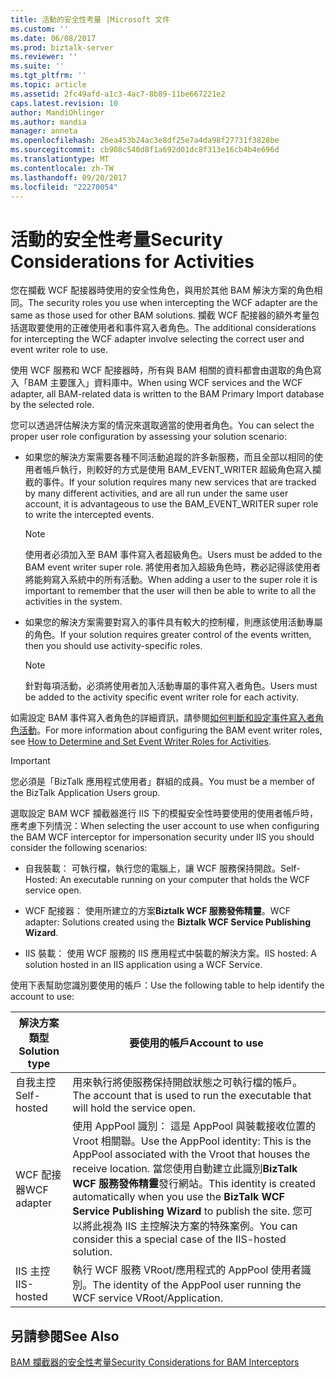 ```yaml
---
title: 活動的安全性考量 |Microsoft 文件
ms.custom: ''
ms.date: 06/08/2017
ms.prod: biztalk-server
ms.reviewer: ''
ms.suite: ''
ms.tgt_pltfrm: ''
ms.topic: article
ms.assetid: 2fc49afd-a1c3-4ac7-8b89-11be667221e2
caps.latest.revision: 10
author: MandiOhlinger
ms.author: mandia
manager: anneta
ms.openlocfilehash: 26ea453b24ac3e8df25e7a4da98f27731f3828be
ms.sourcegitcommit: cb908c540d8f1a692d01dc8f313e16cb4b4e696d
ms.translationtype: MT
ms.contentlocale: zh-TW
ms.lasthandoff: 09/20/2017
ms.locfileid: "22270054"
---
```

# <a name="security-considerations-for-activities"></a><span data-ttu-id="f368c-102">活動的安全性考量</span><span class="sxs-lookup"><span data-stu-id="f368c-102">Security Considerations for Activities</span></span>
<span data-ttu-id="f368c-103">您在攔截 WCF 配接器時使用的安全性角色，與用於其他 BAM 解決方案的角色相同。</span><span class="sxs-lookup"><span data-stu-id="f368c-103">The security roles you use when intercepting the WCF adapter are the same as those used for other BAM solutions.</span></span> <span data-ttu-id="f368c-104">攔截 WCF 配接器的額外考量包括選取要使用的正確使用者和事件寫入者角色。</span><span class="sxs-lookup"><span data-stu-id="f368c-104">The additional considerations for intercepting the WCF adapter involve selecting the correct user and event writer role to use.</span></span>  
  
 <span data-ttu-id="f368c-105">使用 WCF 服務和 WCF 配接器時，所有與 BAM 相關的資料都會由選取的角色寫入「BAM 主要匯入」資料庫中。</span><span class="sxs-lookup"><span data-stu-id="f368c-105">When using WCF services and the WCF adapter, all BAM-related data is written to the BAM Primary Import database by the selected role.</span></span>  
  
 <span data-ttu-id="f368c-106">您可以透過評估解決方案的情況來選取適當的使用者角色。</span><span class="sxs-lookup"><span data-stu-id="f368c-106">You can select the proper user role configuration by assessing your solution scenario:</span></span>  
  
-   <span data-ttu-id="f368c-107">如果您的解決方案需要各種不同活動追蹤的許多新服務，而且全部以相同的使用者帳戶執行，則較好的方式是使用 BAM_EVENT_WRITER 超級角色寫入攔截的事件。</span><span class="sxs-lookup"><span data-stu-id="f368c-107">If your solution requires many new services that are tracked by many different activities, and are all run under the same user account, it is advantageous to use the BAM_EVENT_WRITER super role to write the intercepted events.</span></span>  
  
    > [!NOTE]
    >  <span data-ttu-id="f368c-108">使用者必須加入至 BAM 事件寫入者超級角色。</span><span class="sxs-lookup"><span data-stu-id="f368c-108">Users must be added to the BAM event writer super role.</span></span> <span data-ttu-id="f368c-109">將使用者加入超級角色時，務必記得該使用者將能夠寫入系統中的所有活動。</span><span class="sxs-lookup"><span data-stu-id="f368c-109">When adding a user to the super role it is important to remember that the user will then be able to write to all the activities in the system.</span></span>  
  
-   <span data-ttu-id="f368c-110">如果您的解決方案需要對寫入的事件具有較大的控制權，則應該使用活動專屬的角色。</span><span class="sxs-lookup"><span data-stu-id="f368c-110">If your solution requires greater control of the events written, then you should use activity-specific roles.</span></span>  
  
    > [!NOTE]
    >  <span data-ttu-id="f368c-111">針對每項活動，必須將使用者加入活動專屬的事件寫入者角色。</span><span class="sxs-lookup"><span data-stu-id="f368c-111">Users must be added to the activity specific event writer role for each activity.</span></span>  
  
 <span data-ttu-id="f368c-112">如需設定 BAM 事件寫入者角色的詳細資訊，請參閱[如何判斷和設定事件寫入者角色活動](../core/how-to-determine-and-set-event-writer-roles-for-activities.md)。</span><span class="sxs-lookup"><span data-stu-id="f368c-112">For more information about configuring the BAM event writer roles, see [How to Determine and Set Event Writer Roles for Activities](../core/how-to-determine-and-set-event-writer-roles-for-activities.md).</span></span>  
  
> [!IMPORTANT]
>  <span data-ttu-id="f368c-113">您必須是「BizTalk 應用程式使用者」群組的成員。</span><span class="sxs-lookup"><span data-stu-id="f368c-113">You must be a member of the BizTalk Application Users group.</span></span>  
  
 <span data-ttu-id="f368c-114">選取設定 BAM WCF 攔截器進行 IIS 下的模擬安全性時要使用的使用者帳戶時，應考慮下列情況：</span><span class="sxs-lookup"><span data-stu-id="f368c-114">When selecting the user account to use when configuring the BAM WCF interceptor for impersonation security under IIS you should consider the following scenarios:</span></span>  
  
-   <span data-ttu-id="f368c-115">自我裝載： 可執行檔，執行您的電腦上，讓 WCF 服務保持開啟。</span><span class="sxs-lookup"><span data-stu-id="f368c-115">Self-Hosted: An executable running on your computer that holds the WCF service open.</span></span>  
  
-   <span data-ttu-id="f368c-116">WCF 配接器： 使用所建立的方案**Biztalk WCF 服務發佈精靈**。</span><span class="sxs-lookup"><span data-stu-id="f368c-116">WCF adapter: Solutions created using the **Biztalk WCF Service Publishing Wizard**.</span></span>  
  
-   <span data-ttu-id="f368c-117">IIS 裝載： 使用 WCF 服務的 IIS 應用程式中裝載的解決方案。</span><span class="sxs-lookup"><span data-stu-id="f368c-117">IIS hosted: A solution hosted in an IIS application using a WCF Service.</span></span>  
  
 <span data-ttu-id="f368c-118">使用下表幫助您識別要使用的帳戶：</span><span class="sxs-lookup"><span data-stu-id="f368c-118">Use the following table to help identify the account to use:</span></span>  
  
|<span data-ttu-id="f368c-119">解決方案類型</span><span class="sxs-lookup"><span data-stu-id="f368c-119">Solution type</span></span>|<span data-ttu-id="f368c-120">要使用的帳戶</span><span class="sxs-lookup"><span data-stu-id="f368c-120">Account to use</span></span>|  
|-------------------|--------------------|  
|<span data-ttu-id="f368c-121">自我主控</span><span class="sxs-lookup"><span data-stu-id="f368c-121">Self-hosted</span></span>|<span data-ttu-id="f368c-122">用來執行將使服務保持開啟狀態之可執行檔的帳戶。</span><span class="sxs-lookup"><span data-stu-id="f368c-122">The account that is used to run the executable that will hold the service open.</span></span>|  
|<span data-ttu-id="f368c-123">WCF 配接器</span><span class="sxs-lookup"><span data-stu-id="f368c-123">WCF adapter</span></span>|<span data-ttu-id="f368c-124">使用 AppPool 識別： 這是 AppPool 與裝載接收位置的 Vroot 相關聯。</span><span class="sxs-lookup"><span data-stu-id="f368c-124">Use the AppPool identity: This is the AppPool associated with the Vroot that houses the receive location.</span></span> <span data-ttu-id="f368c-125">當您使用自動建立此識別**BizTalk WCF 服務發佈精靈**發行網站。</span><span class="sxs-lookup"><span data-stu-id="f368c-125">This identity is created automatically when you use the **BizTalk WCF Service Publishing Wizard** to publish the site.</span></span> <span data-ttu-id="f368c-126">您可以將此視為 IIS 主控解決方案的特殊案例。</span><span class="sxs-lookup"><span data-stu-id="f368c-126">You can consider this a special case of the IIS-hosted solution.</span></span>|  
|<span data-ttu-id="f368c-127">IIS 主控</span><span class="sxs-lookup"><span data-stu-id="f368c-127">IIS-hosted</span></span>|<span data-ttu-id="f368c-128">執行 WCF 服務 VRoot/應用程式的 AppPool 使用者識別。</span><span class="sxs-lookup"><span data-stu-id="f368c-128">The identity of the AppPool user running the WCF service VRoot/Application.</span></span>|  
  
## <a name="see-also"></a><span data-ttu-id="f368c-129">另請參閱</span><span class="sxs-lookup"><span data-stu-id="f368c-129">See Also</span></span>  
 [<span data-ttu-id="f368c-130">BAM 攔截器的安全性考量</span><span class="sxs-lookup"><span data-stu-id="f368c-130">Security Considerations for BAM Interceptors</span></span>](../core/security-considerations-for-bam-interceptors.md)